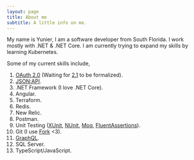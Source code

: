 ```yaml
---
layout: page
title: About me
subtitle: A little info on me.
---
```

My name is Yunier, I am a software developer from South Florida. I work mostly with .NET & .NET Core. I am currently trying to expand my skills by learning Kubernetes.

Some of my current skills include,

1. [OAuth 2.0](https://tools.ietf.org/html/rfc6749) (Waiting for [2.1](https://oauth.net/2.1/) to be formalized).
2. [JSON:API](https://jsonapi.org/).
3. .NET Framework (I love .NET Core).
4. Angular.
5. Terraform.
6. Redis.
7. New Relic.
8. Postman.
9. Unit Testing ([XUnit](https://xunit.net/), [NUnit](https://nunit.org/), [Moq](https://github.com/moq/moq4), [FluentAssertions](https://fluentassertions.com/)).
10. Git (I use [Fork](https://fork.dev/) <3).
11. [GraphQL](https://graphql.org/).
12. SQL Server.
13. TypeScript/JavaScript.